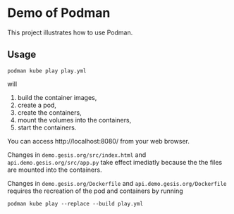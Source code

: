 # Demo of Podman

This project illustrates how to use Podman.

## Usage

```
podman kube play play.yml
```

will

1. build the container images,
2. create a pod,
3. create the containers,
4. mount the volumes into the containers,
5. start the containers.

You can access http://localhost:8080/ from your web browser.

Changes in `demo.gesis.org/src/index.html` and `api.demo.gesis.org/src/app.py` take effect imediatly because the the files are mounted into the containers.

Changes in `demo.gesis.org/Dockerfile` and `api.demo.gesis.org/Dockerfile` requires the recreation of the pod and containers by running

```
podman kube play --replace --build play.yml
```
